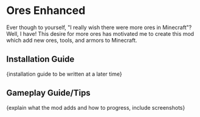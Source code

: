 # Ores Enhanced
Ever though to yourself, "I really wish there were more ores
in Minecraft"? Well, I have! This desire for more ores has
motivated me to create this mod which add new ores, tools,
and armors to Minecraft.

## Installation Guide
{installation guide to be written at a later time}

## Gameplay Guide/Tips
{explain what the mod adds and how to progress, include
screenshots}